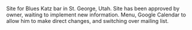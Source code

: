Site for Blues Katz bar in St. George, Utah. Site has been approved by owner, waiting to implement new information. Menu, Google Calendar to allow him to make direct changes, and switching over mailing list.

